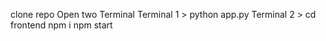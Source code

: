 clone repo 
Open two Terminal
Terminal 1 > python app.py
Terminal 2 > cd frontend
            npm i
            npm start
